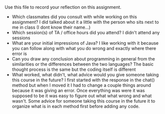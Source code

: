 Use this file to record your reflection on this assignment.

- Which classmates did you consult with while working on this assignment?
    I did talked about it a little with the person who sits next to me in class (I dont know their name...)
- Which session(s) of TA / office hours did you attend?
    I didn't attend any sessions
- What are your initial impressions of Java? 
    I like working with it because you can follow along with what you do wrong and exactly where there error is
- Can you draw any conclusion about programming in general from the similarities or the differences between the two languages? 
    The basic thought process is the same but the coding itself is different
- What worked, what didn't, what advice would you give someone taking this course in the future?
    I first started with the response in the chat() method but when I moved it I had to change a couple things around because it was giving an error. Once everything was were it was supposed to be it was easy to figure out what what wrong and what wasn't. Some advice for someone taking this course in the future it to organize what is in each method first before adding any code.
